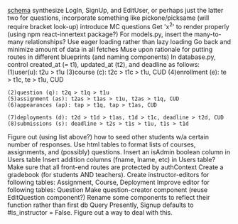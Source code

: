 [schema](https://drawsql.app/appacademy-2/diagrams/my_assign#)
synthesize LogIn, SignUp, and EditUser, or perhaps just the latter two
for questions, incorporate something like pickone/picksame (will require bracket look-up)
introduce MC questions
Get 'x<sup>2</sup>' to render properly (using npm react-innertext package?)
For models.py, insert the many-to-many relationships?
Use eager loading rather than lazy loading
Go back and minimize amount of data in all fetches
Muse upon rationale for putting routes in different blueprints (and naming components)
In database.py, control created_at (= t1), updated_at (t2), and deadline as follows:
    (1)user(u): t2u > t1u
    (3)course (c): t2c > t1c > t1u, CUD
    (4)enrollment (e): te > t1c, te > t1u, CUD

    (2)question (q): t2q > t1q > t1u
    (5)assignment (as): t2as > t1as > t1u, t2as > t1q, CUD
    (6)appearances (ap): tap > t1q, tap > t1as, CUD

    (7)deployments (d): t2d > t1d > t1as, t1d > t1c, deadline > t2d, CUD
    (8)submissions (s): deadline > t2s > t1s > t1u, t1s > t1d

Figure out (using list above?) how to seed other students w/a certain number of responses.
Use html tables to format lists of courses, assignments, and (possibly) questions.
Insert an isAdmin boolean column in Users table
Insert addition columns (fname, lname, etc) in Users table?
Make sure that all front-end routes are protected by authContext
Create a gradebook (for students AND teachers).
Create instructor-editors for following tables: Assignment, Course, Deployment
Improve editor for following tables: Question
Make question-creator component (reuse EditQuestion component?)
Rename some components to reflect their function rather than first db Query
Presently, Signup defaults to #is_instructor = False.  Figure out a way to deal with this.
